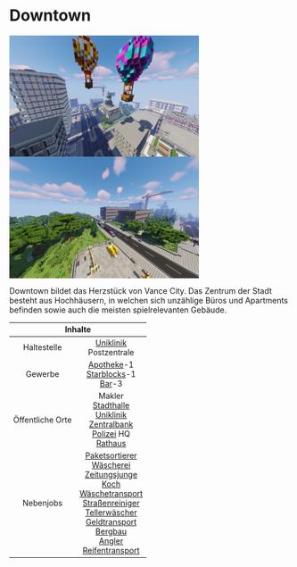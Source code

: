 # Downtown

<img align="left" width="340" eight="340" src="../../../assets/image/gebiete/Downtown1.png"> <img align="center" width="340" eight="340" src="../../../assets/image/gebiete/Downtown2.png">


Downtown bildet das Herzstück von Vance City. Das Zentrum der Stadt besteht aus Hochhäusern, in welchen sich unzählige Büros und Apartments befinden sowie auch die meisten spielrelevanten Gebäude.

<table>
  <thead>
    <tr>
      <th colspan=2 align="center">Inhalte</th>
    </tr>
  </thead>
  <tbody>
    <tr>
      <td align="center">Haltestelle</td>
      <td align="center"><a href="../../fraktionen/rettungsdienst/">Uniklinik</a> <br> Postzentrale </td>
    </tr>
    <tr>
      <td align="center">Gewerbe</td>
      <td align="center"><a href="../../biz/apotheke/">Apotheke</a>-1 <br> <a href="../../biz/starblocks/">Starblocks</a>-1 <br> <a href="../../biz/bar/">Bar</a>-3</td>
    </tr>
    <tr>
      <td align="center">Öffentliche Orte</td>
      <td align="center">Makler <br> <a href="../../orte/stadthalle/">Stadthalle</a> <br> <a href="../../fraktionen/rettungsdienst/">Uniklinik</a> <br> <a href="../../orte/zentralbank/">Zentralbank</a> <br> <a href="../../fraktionen/polizei/">Polizei</a> HQ <br> <a href="../../orte/rathaus/">Rathaus</a></td>
    </tr>
    <tr>
      <td align="center">Nebenjobs</td>
      <td align="center"><a href="../../nebenjobs/paketsortierer/">Paketsortierer</a> <br> <a href="../../nebenjobs/wäscherei/">Wäscherei</a> <br> <a href="../../nebenjobs/zeitungsjunge/">Zeitungsjunge</a> <br> <a href="../../nebenjobs/koch/">Koch</a> <br> <a href="../../nebenjobs/wäschetransport/">Wäschetransport</a> <br> <a href="../../nebenjobs/straßenreiniger/">Straßenreiniger</a> <br> <a href="../../nebenjobs/tellerwäscher/">Tellerwäscher</a> <br> <a href="../../nebenjobs/geldtransport/">Geldtransport</a> <br> <a href="../../nebenjobs/bergbau/">Bergbau</a> <br> <a href="../../nebenjobs/angler/">Angler</a> <br> <a href="../../nebenjobs/reifentransport/">Reifentransport</a></td>
    </tr>
  </tbody>
</table> 
